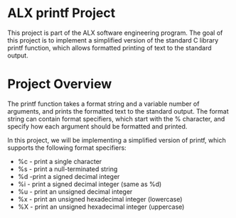 # ALX printf Project

This project is part of the ALX software engineering program. The goal of this project is to implement a simplified version of the standard C library printf function, which allows formatted printing of text to the standard output.

# Project Overview

The printf function takes a format string and a variable number of arguments, and prints the formatted text to the standard output. The format string can contain format specifiers, which start with the % character, and specify how each argument should be formatted and printed.

In this project, we will be implementing a simplified version of printf, which supports the following format specifiers:

+ %c - print a single character
+ %s - print a null-terminated string
+ %d -print a signed decimal integer
+ %i - print a signed decimal integer (same as %d)
+ %u - print an unsigned decimal integer
+ %x - print an unsigned hexadecimal integer (lowercase)
+ %X - print an unsigned hexadecimal integer (uppercase)

